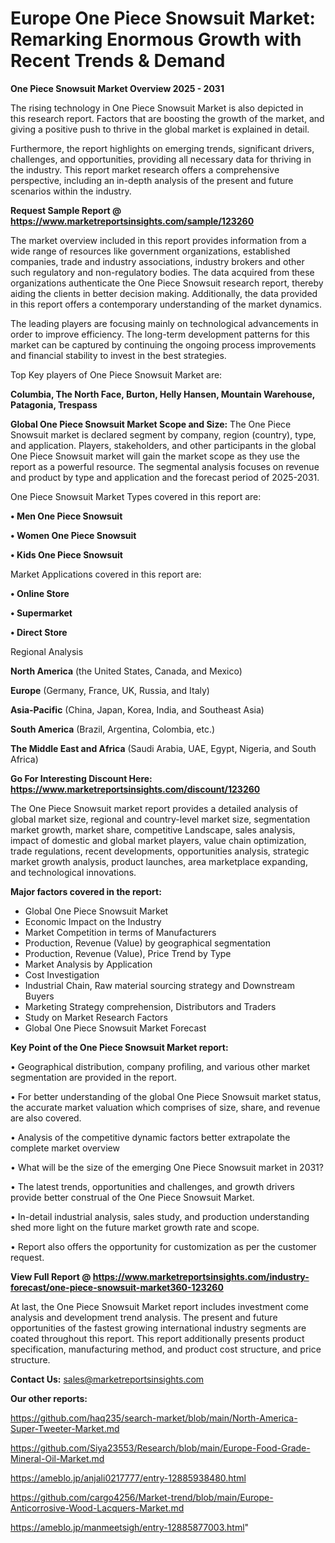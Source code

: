  # Europe One Piece Snowsuit Market: Remarking Enormous Growth with Recent Trends & Demand

<Strong> One Piece Snowsuit Market Overview 2025 - 2031</strong>

The rising technology in One Piece Snowsuit Market is also depicted in this research report. Factors that are boosting the growth of the market, and giving a positive push to thrive in the global market is explained in detail.

Furthermore, the report highlights on emerging trends, significant drivers, challenges, and opportunities, providing all necessary data for thriving in the industry. This report market research offers a comprehensive perspective, including an in-depth analysis of the present and future scenarios within the industry.

<strong>Request Sample Report @ <a href=https://www.marketreportsinsights.com/sample/123260>https://www.marketreportsinsights.com/sample/123260</a></strong>

The market overview included in this report provides information from a wide range of resources like government organizations, established companies, trade and industry associations, industry brokers and other such regulatory and non-regulatory bodies. The data acquired from these organizations authenticate the One Piece Snowsuit research report, thereby aiding the clients in better decision making. Additionally, the data provided in this report offers a contemporary understanding of the market dynamics.

The leading players are focusing mainly on technological advancements in order to improve efficiency. The long-term development patterns for this market can be captured by continuing the ongoing process improvements and financial stability to invest in the best strategies.

Top Key players of One Piece Snowsuit Market are:

<strong>Columbia, The North Face, Burton, Helly Hansen, Mountain Warehouse, Patagonia, Trespass</strong>

<strong><b>Global One Piece Snowsuit Market Scope and Size:</b></strong>
The One Piece Snowsuit market is declared segment by company, region (country), type, and application. Players, stakeholders, and other participants in the global One Piece Snowsuit market will gain the market scope as they use the report as a powerful resource. The segmental analysis focuses on revenue and product by type and application and the forecast period of 2025-2031.

One Piece Snowsuit Market Types covered in this report are:

<strong>• Men One Piece Snowsuit

• Women One Piece Snowsuit

• Kids One Piece Snowsuit</strong>

Market Applications covered in this report are:

<strong>• Online Store

• Supermarket

• Direct Store</strong> 

Regional Analysis

<strong>North America</strong> (the United States, Canada, and Mexico)

<strong>Europe</strong> (Germany, France, UK, Russia, and Italy)

<strong>Asia-Pacific</strong> (China, Japan, Korea, India, and Southeast Asia)

<strong>South America</strong> (Brazil, Argentina, Colombia, etc.)

<strong>The Middle East and Africa</strong> (Saudi Arabia, UAE, Egypt, Nigeria, and South Africa)

<strong>Go For Interesting Discount Here: <a href=https://www.marketreportsinsights.com/discount/123260>https://www.marketreportsinsights.com/discount/123260</a></strong>

The One Piece Snowsuit market report provides a detailed analysis of global market size, regional and country-level market size, segmentation market growth, market share, competitive Landscape, sales analysis, impact of domestic and global market players, value chain optimization, trade regulations, recent developments, opportunities analysis, strategic market growth analysis, product launches, area marketplace expanding, and technological innovations.

<strong><b>Major factors covered in the report:</b></strong>
<ul>
  <li>Global One Piece Snowsuit Market </li>
  <li>Economic Impact on the Industry</li>
  <li>Market Competition in terms of Manufacturers</li>
  <li>Production, Revenue (Value) by geographical segmentation</li>
  <li>Production, Revenue (Value), Price Trend by Type</li>
  <li>Market Analysis by Application</li>
  <li>Cost Investigation</li>
  <li>Industrial Chain, Raw material sourcing strategy and Downstream Buyers</li>
  <li>Marketing Strategy comprehension, Distributors and Traders</li>
  <li>Study on Market Research Factors</li>
  <li>Global One Piece Snowsuit Market Forecast</li>
</ul>

<strong><b>Key Point of the One Piece Snowsuit Market report:</b></strong>

• Geographical distribution, company profiling, and various other market segmentation are provided in the report.

• For better understanding of the global One Piece Snowsuit market status, the accurate market valuation which comprises of size, share, and revenue are also covered.

• Analysis of the competitive dynamic factors better extrapolate the complete market overview

• What will be the size of the emerging One Piece Snowsuit market in 2031?

• The latest trends, opportunities and challenges, and growth drivers provide better construal of the One Piece Snowsuit Market.

• In-detail industrial analysis, sales study, and production understanding shed more light on the future market growth rate and scope.

• Report also offers the opportunity for customization as per the customer request.

<strong><b>View Full Report @ <a href=https://www.marketreportsinsights.com/industry-forecast/one-piece-snowsuit-market360-123260>https://www.marketreportsinsights.com/industry-forecast/one-piece-snowsuit-market360-123260</a></b></strong>


At last, the One Piece Snowsuit Market report includes investment come analysis and development trend analysis. The present and future opportunities of the fastest growing international industry segments are coated throughout this report. This report additionally presents product specification, manufacturing method, and product cost structure, and price structure.

<strong>Contact Us:</strong>
sales@marketreportsinsights.com

<strong>Our other reports:</strong>

<a href=https://github.com/haq235/search-market/blob/main/North-America-Super-Tweeter-Market.md>https://github.com/haq235/search-market/blob/main/North-America-Super-Tweeter-Market.md</a>

<a href=https://github.com/Siya23553/Research/blob/main/Europe-Food-Grade-Mineral-Oil-Market.md>https://github.com/Siya23553/Research/blob/main/Europe-Food-Grade-Mineral-Oil-Market.md</a>

<a href=https://ameblo.jp/anjali0217777/entry-12885938480.html>https://ameblo.jp/anjali0217777/entry-12885938480.html</a>

<a href=https://github.com/cargo4256/Market-trend/blob/main/Europe-Anticorrosive-Wood-Lacquers-Market.md>https://github.com/cargo4256/Market-trend/blob/main/Europe-Anticorrosive-Wood-Lacquers-Market.md</a>

<a href=https://ameblo.jp/manmeetsigh/entry-12885877003.html>https://ameblo.jp/manmeetsigh/entry-12885877003.html</a>"
